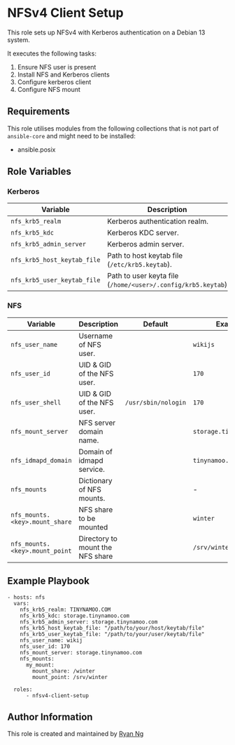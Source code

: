 <!-- @format -->

# NFSv4 Client Setup

This role sets up NFSv4 with Kerberos authentication on a Debian 13 system.

It executes the following tasks:

1. Ensure NFS user is present
1. Install NFS and Kerberos clients
1. Configure kerberos client
1. Configure NFS mount

## Requirements

This role utilises modules from the following collections that is not part of `ansible-core` and might need to be installed:

- ansible.posix

## Role Variables

### Kerberos

| Variable                    | Description                                                  | Default | Example                 |
| --------------------------- | ------------------------------------------------------------ | ------- | ----------------------- |
| `nfs_krb5_realm`            | Kerberos authentication realm.                               |         | `TINYNAMOO.COM`         |
| `nfs_krb5_kdc`              | Kerberos KDC server.                                         |         | `storage.tinynamoo.com` |
| `nfs_krb5_admin_server`     | Kerberos admin server.                                       |         | `storage.tinynamoo.com` |
| `nfs_krb5_host_keytab_file` | Path to host keytab file (`/etc/krb5.keytab`).               |         |                         |
| `nfs_krb5_user_keytab_file` | Path to user keyta file (`/home/<user>/.config/krb5.keytab`) |         |                         |

### NFS

| Variable                       | Description                      | Default             | Example                 |
| ------------------------------ | -------------------------------- | ------------------- | ----------------------- |
| `nfs_user_name`                | Username of NFS user.            |                     | `wikijs`                |
| `nfs_user_id`                  | UID & GID of the NFS user.       |                     | `170`                   |
| `nfs_user_shell`               | UID & GID of the NFS user.       | `/usr/sbin/nologin` | `170`                   |
| `nfs_mount_server`             | NFS server domain name.          |                     | `storage.tinynamoo.com` |
| `nfs_idmapd_domain`            | Domain of idmapd service.        |                     | `tinynamoo.com`         |
| `nfs_mounts`                   | Dictionary of NFS mounts.        |                     | -                       |
| `nfs_mounts.<key>.mount_share` | NFS share to be mounted          |                     | `winter`                |
| `nfs_mounts.<key>.mount_point` | Directory to mount the NFS share |                     | `/srv/winter`           |

## Example Playbook

```
- hosts: nfs
  vars:
    nfs_krb5_realm: TINYNAMOO.COM
    nfs_krb5_kdc: storage.tinynamoo.com
    nfs_krb5_admin_server: storage.tinynamoo.com
    nfs_krb5_host_keytab_file: "/path/to/your/host/keytab/file"
    nfs_krb5_user_keytab_file: "/path/to/your/user/keytab/file"
    nfs_user_name: wikij
    nfs_user_id: 170
    nfs_mount_server: storage.tinynamoo.com
    nfs_mounts:
      my_mount:
        mount_share: /winter
        mount_point: /srv/winter

  roles:
      - nfsv4-client-setup
```

## Author Information

This role is created and maintained by [Ryan Ng](https://www.github.com/RyanNgWH)
